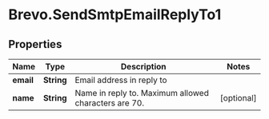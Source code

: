 # Brevo.SendSmtpEmailReplyTo1

## Properties
Name | Type | Description | Notes
------------ | ------------- | ------------- | -------------
**email** | **String** | Email address in reply to | 
**name** | **String** | Name in reply to. Maximum allowed characters are 70. | [optional] 


